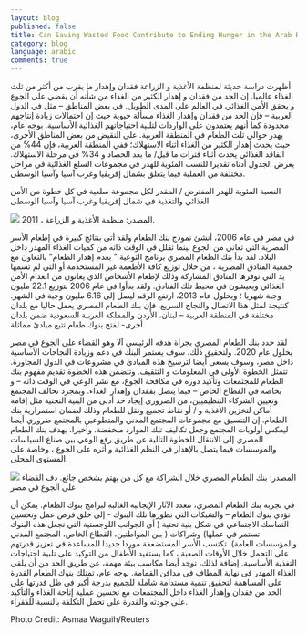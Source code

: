 ```yaml
---
layout: blog
published: false
title: Can Saving Wasted Food Contribute to Ending Hunger in the Arab Region _ Arabic
category: blog
language: arabic
comments: true
---
```


أظهرت دراسة حديثة لمنظمة الأغذية و الزراعة فقدان وإهدار ما يقرب من أكثر من ثلث الغذاء عالميا. إن الحد من فقدان      و إهدار الكثير من الغذاء من شأنه أن يقضي على الجوع و يحقق الأمن الغذائي في العالم على المدى الطويل.  في بعض المناطق – مثل في الدول العربية – فإن الحد من فقدان وإهدار الغذاء مسألة حيوية حيث إن احتمالات زيادة إنتاجهم محدودة كما أنهم يعتمدون على الواردات لتلبية احتياجاتهم الغذائية الأساسية.  بوجه عام، يهدر حوالي ثلث الطعام في المنطقة العربية. على النقيض من بعض المناطق الأخرى، حيث يحدث إهدار الكثير من الغذاء أثناء الاستهلاك؛ ففي المنطقة العربية، فإن 44% من الفاقد الغذائي يحدث أثناء فترات ما قبل/ ما بعد الحصاد و 34% في مرحلة الاستهلاك. يعرض الجدول أدناه تقديرا للنسب المئوية للهدر في مجموعات السلع الغذائية في مراحل مختلفة من العملية فيما يتعلق بشمال إفريقيا وغرب آسيا وآسيا الوسطى.

النسبة المئوية للهدر المفترض / المقدر لكل مجموعة سلعية في كل خطوة من الأمن الغذائي والتغذية 
 في شمال إفريقيا وغرب آسيا وآسيا الوسطى
 
![](https://farm6.staticflickr.com/5601/15718296762_2bd4f76e4b_z.jpg)
 المصدر: منظمة الأغذية و الزراعة ، 2011.

في مصر في عام 2006، أنشئ نموذج بنك الطعام  ولقد أتى بنتائج كبيرة في  إطعام الأسر المصرية التي تعاني من الجوع بينما تقلل في الوقت ذاته من كميات الغذاء المهدر داخل البلاد. لقد بدأ بنك الطعام المصري برنامج التوعية " بعدم إهدار الطعام" بالتعاون مع جمعية الفنادق المصرية ، من خلال توزيع كافة الأطعمة غير المستخدمة أو التي لم تسمها يد التي توفرها الفنادق المشاركة وذلك لإطعام الأشخاص الذي يعانون من انعدام الأمن الغذائي ويعيشون في محيط تلك الفنادق.  ولقد بدأوا في عام 2006 بتوزيع 22.1 مليون وجبة شهريا ؛ وبحلول عام 2013، ارتفع الرقم ليصل إلى 6.16 مليون وجبة في الشهر. كنتيجة  لمثل هذا الاتصال والنجاح السريع، فإن بنك الطعام المصري يعمل حاليا مع بلدان مختلفة في المنطقة العربية – لبنان، الأردن والمملكة العربية السعودية ضمن بلدان أخرى- لفتح بنوك طعام تتبع مبادئ مماثلة.

لقد حدد بنك الطعام المصري بجرأة هدفه الرئيسي آلا وهو القضاء على الجوع في مصر بحلول عام 2020.  ولتحقيق ذلك، سوف يستمر البنك في دعم وزيادة النجاحات الأساسية داخل مصر، وسوف يسعى أيضا لترسيخ هذه المبادئ في مشروعات في الدول المجاورة. تتمثل الخطوة الأولى في المعلومات و التثقيف. وتتضمن هذه الخطوة تقديم مفهوم بنك الطعام للمجتمعات وتأكيد دوره في مكافحة الجوع، مع نشر الوعي في الوقت ذاته – و بخاصة في القطاع الخاص – فيما يتصل بفقدان وإهدار الغذاء. وبمجرد تحالف المجتمع  وتعيين الشركاء التنظيميين، من الضروري إيجاد حد أدنى من البنية التحتية  مثل إقامة أماكن لتخزين الأغذية و / أو نقاط تجميع ونقل للطعام وذلك لضمان استمرارية بنك الطعام. إن التنسيق مع مجموعات المجتمع المدني والمتطوعين بالمجتمع ضروري أيضا ليعكس أولويات المجتمع وجعل تكاليف تلك الموارد منخفضة. وأخيرا، يهدف بنك الطعام المصري إلى الانتقال للخطوة التالية عن طريق رفع الوعي  بين صناع السياسات والمؤسسات فيما يتصل بالإهدار في النظم الغذائية و أثره على الجوع ، وخاصة على المستوى المحلي.

![](https://farm6.staticflickr.com/5601/15718296762_28bb55b9b3.jpg)
المصدر: بنك الطعام المصري خلال الشراكة مع كل من يهتم بشخص جائع. 
دف القضاء على الجوع في مصر 
 
في تجربة بنك الطعام المصري، تتعدد الآثار الإيجابية الغالبة لبرامج بنوك الطعام. يمكن أن تؤدي بنوك الطعام – والشبكات التي تطورها تلك البنوك -  إلى خلق فرص عمل وتحسين التماسك الاجتماعي في شكل بنية تحتية ( أي الجوانب اللوجستية التي تجعل هذه البنوك تستمر في عملها) وشراكات ( بين المواطنين، القطاع الخاص، المجتمع المدني والمؤسسات العامة). تكتسب الأسر المستضعفة موردا جديدا للمساعدة في تعزيز قدرتهم على التحمل خلال الأوقات الصعبة ، كما يستفيد الأطفال من التوكيد على تلبية احتياجات التغذية الأساسية. إضافة لذلك، توجد أيضا مكاسب بيئة مهمة، عن طريق الحد من أن يلقى الغذاء المهدر في نهاية  المطاف في مدافن القمامة.  بوجه عام، تمتلك بنوك الطعام القدرة على المساهمة لتحقيق تنمية مستدامة شاملة للجميع بدرجة أكبر في ظل قدرتها على الحد من فقدان وإهدار الغذاء داخل المجتمعات مع تحسين عملية إتاحة الغذاء والتأكيد على جودته والقدرة على تحمل التكلفة بالنسبة للفقراء.

Photo Credit: Asmaa Waguih/Reuters
